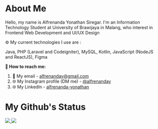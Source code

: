 <h1>About Me</h1>

<div id = "introduce-myself">
  <p> Hello, my name is Alfrenanda Yonathan Siregar. I'm an Information Technology Student at University of Brawijaya in Malang, who interest in Frontend Web Development and UI/UX Design </p>
  <p> ⚙ My current technologies I use are :</p>
  <p> Java, PHP (Laravel and Codeigniter), MySQL, Kotlin, JavaScript (NodeJS and ReactJS), Figma
<div>

<div id = "contact-me">
  <p style = "font-weight: bold">🔗 How to reach me:</p>
  <ol>
    <li> 📧 My email - <a href="mailto:alfrenanday@email.com">alfrenanday@gmail.com</a></li>
    <li> 🌐 My Instagram profile (DM me) - <a href="https://www.instagram.com/alfrenanday/">@alfrenanday</a></li>
<!--     <li> 🌐 My portfolio website - (coming soon) </li> -->
    <li> 🌐 My LinkedIn - <a href="https://www.linkedin.com/in/alfrenanda-yonathan/">alfrenanda-yonathan</a></li>
  </ol>
</div>

 <h1>My Github's Status</h1>
<a href = "https://github.com/anuraghazra/github-readme-stats">
  <img src = "https://github-readme-stats.vercel.app/api?username=yonathansiregar&show_icons=true&theme=tokyonight&line_height=40px" />
</a>

<a href = "https://github.com/anuraghazra/github-readme-stats">
  <img src = "https://github-readme-stats.vercel.app/api/top-langs/?username=yonathansiregar&langs_count=5&theme=tokyonight" />
</a>
